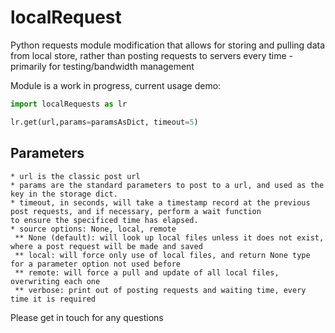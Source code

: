 # localRequest
Python requests module modification that allows for storing and pulling data from local store, rather than posting requests to servers every time - primarily for testing/bandwidth management


Module is a work in progress, current usage demo:

```python
import localRequests as lr

lr.get(url,params=paramsAsDict, timeout=5)
```

## Parameters
	* url is the classic post url
	* params are the standard parameters to post to a url, and used as the key in the storage dict.
	* timeout, in seconds, will take a timestamp record at the previous post requests, and if necessary, perform a wait function 
	to ensure the specificed time has elapsed.
	* source options: None, local, remote
	 ** None (default): will look up local files unless it does not exist, where a post request will be made and saved
	 ** local: will force only use of local files, and return None type for a parameter option not used before
	 ** remote: will force a pull and update of all local files, overwriting each one
	 ** verbose: print out of posting requests and waiting time, every time it is required


Please get in touch for any questions